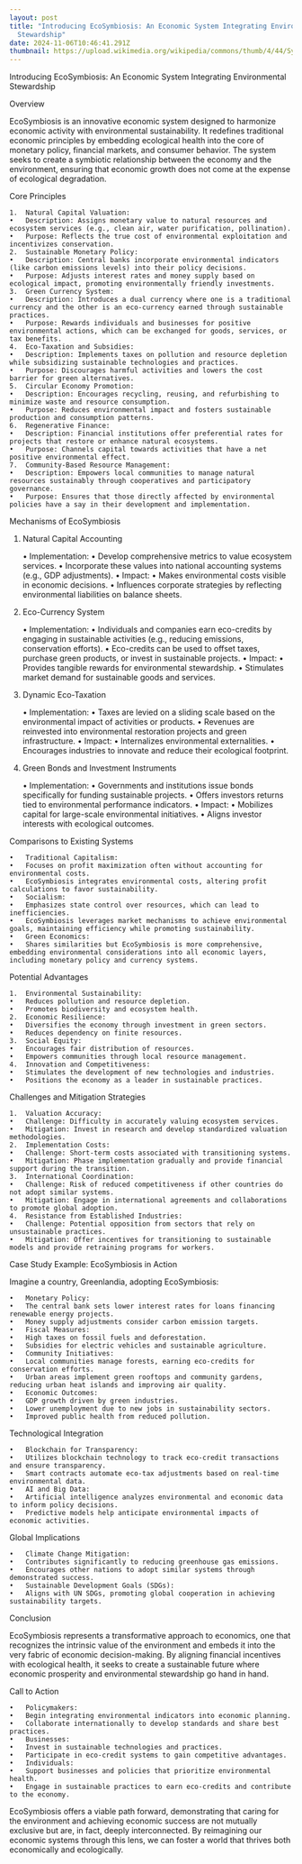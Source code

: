 ```yaml
---
layout: post
title: "Introducing EcoSymbiosis: An Economic System Integrating Environmental
  Stewardship"
date: 2024-11-06T10:46:41.291Z
thumbnail: https://upload.wikimedia.org/wikipedia/commons/thumb/4/44/Symbiosis.png/800px-Symbiosis.png
---
```

Introducing EcoSymbiosis: An Economic System Integrating Environmental Stewardship

Overview

EcoSymbiosis is an innovative economic system designed to harmonize economic activity with environmental sustainability. It redefines traditional economic principles by embedding ecological health into the core of monetary policy, financial markets, and consumer behavior. The system seeks to create a symbiotic relationship between the economy and the environment, ensuring that economic growth does not come at the expense of ecological degradation.

Core Principles

	1.	Natural Capital Valuation:
	•	Description: Assigns monetary value to natural resources and ecosystem services (e.g., clean air, water purification, pollination).
	•	Purpose: Reflects the true cost of environmental exploitation and incentivizes conservation.
	2.	Sustainable Monetary Policy:
	•	Description: Central banks incorporate environmental indicators (like carbon emissions levels) into their policy decisions.
	•	Purpose: Adjusts interest rates and money supply based on ecological impact, promoting environmentally friendly investments.
	3.	Green Currency System:
	•	Description: Introduces a dual currency where one is a traditional currency and the other is an eco-currency earned through sustainable practices.
	•	Purpose: Rewards individuals and businesses for positive environmental actions, which can be exchanged for goods, services, or tax benefits.
	4.	Eco-Taxation and Subsidies:
	•	Description: Implements taxes on pollution and resource depletion while subsidizing sustainable technologies and practices.
	•	Purpose: Discourages harmful activities and lowers the cost barrier for green alternatives.
	5.	Circular Economy Promotion:
	•	Description: Encourages recycling, reusing, and refurbishing to minimize waste and resource consumption.
	•	Purpose: Reduces environmental impact and fosters sustainable production and consumption patterns.
	6.	Regenerative Finance:
	•	Description: Financial institutions offer preferential rates for projects that restore or enhance natural ecosystems.
	•	Purpose: Channels capital towards activities that have a net positive environmental effect.
	7.	Community-Based Resource Management:
	•	Description: Empowers local communities to manage natural resources sustainably through cooperatives and participatory governance.
	•	Purpose: Ensures that those directly affected by environmental policies have a say in their development and implementation.

Mechanisms of EcoSymbiosis

1. Natural Capital Accounting

	•	Implementation:
	•	Develop comprehensive metrics to value ecosystem services.
	•	Incorporate these values into national accounting systems (e.g., GDP adjustments).
	•	Impact:
	•	Makes environmental costs visible in economic decisions.
	•	Influences corporate strategies by reflecting environmental liabilities on balance sheets.

2. Eco-Currency System

	•	Implementation:
	•	Individuals and companies earn eco-credits by engaging in sustainable activities (e.g., reducing emissions, conservation efforts).
	•	Eco-credits can be used to offset taxes, purchase green products, or invest in sustainable projects.
	•	Impact:
	•	Provides tangible rewards for environmental stewardship.
	•	Stimulates market demand for sustainable goods and services.

3. Dynamic Eco-Taxation

	•	Implementation:
	•	Taxes are levied on a sliding scale based on the environmental impact of activities or products.
	•	Revenues are reinvested into environmental restoration projects and green infrastructure.
	•	Impact:
	•	Internalizes environmental externalities.
	•	Encourages industries to innovate and reduce their ecological footprint.

4. Green Bonds and Investment Instruments

	•	Implementation:
	•	Governments and institutions issue bonds specifically for funding sustainable projects.
	•	Offers investors returns tied to environmental performance indicators.
	•	Impact:
	•	Mobilizes capital for large-scale environmental initiatives.
	•	Aligns investor interests with ecological outcomes.

Comparisons to Existing Systems

	•	Traditional Capitalism:
	•	Focuses on profit maximization often without accounting for environmental costs.
	•	EcoSymbiosis integrates environmental costs, altering profit calculations to favor sustainability.
	•	Socialism:
	•	Emphasizes state control over resources, which can lead to inefficiencies.
	•	EcoSymbiosis leverages market mechanisms to achieve environmental goals, maintaining efficiency while promoting sustainability.
	•	Green Economics:
	•	Shares similarities but EcoSymbiosis is more comprehensive, embedding environmental considerations into all economic layers, including monetary policy and currency systems.

Potential Advantages

	1.	Environmental Sustainability:
	•	Reduces pollution and resource depletion.
	•	Promotes biodiversity and ecosystem health.
	2.	Economic Resilience:
	•	Diversifies the economy through investment in green sectors.
	•	Reduces dependency on finite resources.
	3.	Social Equity:
	•	Encourages fair distribution of resources.
	•	Empowers communities through local resource management.
	4.	Innovation and Competitiveness:
	•	Stimulates the development of new technologies and industries.
	•	Positions the economy as a leader in sustainable practices.

Challenges and Mitigation Strategies

	1.	Valuation Accuracy:
	•	Challenge: Difficulty in accurately valuing ecosystem services.
	•	Mitigation: Invest in research and develop standardized valuation methodologies.
	2.	Implementation Costs:
	•	Challenge: Short-term costs associated with transitioning systems.
	•	Mitigation: Phase implementation gradually and provide financial support during the transition.
	3.	International Coordination:
	•	Challenge: Risk of reduced competitiveness if other countries do not adopt similar systems.
	•	Mitigation: Engage in international agreements and collaborations to promote global adoption.
	4.	Resistance from Established Industries:
	•	Challenge: Potential opposition from sectors that rely on unsustainable practices.
	•	Mitigation: Offer incentives for transitioning to sustainable models and provide retraining programs for workers.

Case Study Example: EcoSymbiosis in Action

Imagine a country, Greenlandia, adopting EcoSymbiosis:

	•	Monetary Policy:
	•	The central bank sets lower interest rates for loans financing renewable energy projects.
	•	Money supply adjustments consider carbon emission targets.
	•	Fiscal Measures:
	•	High taxes on fossil fuels and deforestation.
	•	Subsidies for electric vehicles and sustainable agriculture.
	•	Community Initiatives:
	•	Local communities manage forests, earning eco-credits for conservation efforts.
	•	Urban areas implement green rooftops and community gardens, reducing urban heat islands and improving air quality.
	•	Economic Outcomes:
	•	GDP growth driven by green industries.
	•	Lower unemployment due to new jobs in sustainability sectors.
	•	Improved public health from reduced pollution.

Technological Integration

	•	Blockchain for Transparency:
	•	Utilizes blockchain technology to track eco-credit transactions and ensure transparency.
	•	Smart contracts automate eco-tax adjustments based on real-time environmental data.
	•	AI and Big Data:
	•	Artificial intelligence analyzes environmental and economic data to inform policy decisions.
	•	Predictive models help anticipate environmental impacts of economic activities.

Global Implications

	•	Climate Change Mitigation:
	•	Contributes significantly to reducing greenhouse gas emissions.
	•	Encourages other nations to adopt similar systems through demonstrated success.
	•	Sustainable Development Goals (SDGs):
	•	Aligns with UN SDGs, promoting global cooperation in achieving sustainability targets.

Conclusion

EcoSymbiosis represents a transformative approach to economics, one that recognizes the intrinsic value of the environment and embeds it into the very fabric of economic decision-making. By aligning financial incentives with ecological health, it seeks to create a sustainable future where economic prosperity and environmental stewardship go hand in hand.

Call to Action

	•	Policymakers:
	•	Begin integrating environmental indicators into economic planning.
	•	Collaborate internationally to develop standards and share best practices.
	•	Businesses:
	•	Invest in sustainable technologies and practices.
	•	Participate in eco-credit systems to gain competitive advantages.
	•	Individuals:
	•	Support businesses and policies that prioritize environmental health.
	•	Engage in sustainable practices to earn eco-credits and contribute to the economy.

EcoSymbiosis offers a viable path forward, demonstrating that caring for the environment and achieving economic success are not mutually exclusive but are, in fact, deeply interconnected. By reimagining our economic systems through this lens, we can foster a world that thrives both economically and ecologically.